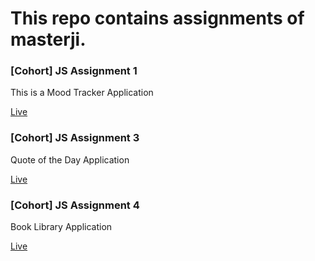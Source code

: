 <h1>This repo contains assignments of masterji.</h1>
<div>
<h3>[Cohort] JS Assignment 1</h3>
  <p>This is a Mood Tracker Application</p>
<a href="https://masterji-liart.vercel.app/">Live</a>
</div>
<div>
<h3>[Cohort] JS Assignment 3</h3>
  <p>Quote of the Day Application</p>
<a href="https://masterji-3tih.vercel.app/">Live</a>
</div>
<div>
<h3>[Cohort] JS Assignment 4</h3>
  <p>Book Library Application</p>
<a href="https://masterji-7gpu.vercel.app/">Live</a>
</div>

